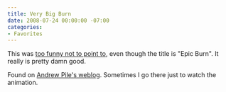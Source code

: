 ```yaml
---
title: Very Big Burn
date: 2008-07-24 00:00:00 -07:00
categories:
- Favorites
---
```


<p>This was <a href="http://www.collegehumor.com/article:1759531">too funny not to point to</a>, even though the title is "Epic Burn". It really is pretty damn good. </p>

<p>Found on <a href="http://andrewpile.com/post/43417865/epic-burn">Andrew Pile's weblog</a>. Sometimes I go there just to watch the animation.</p>
